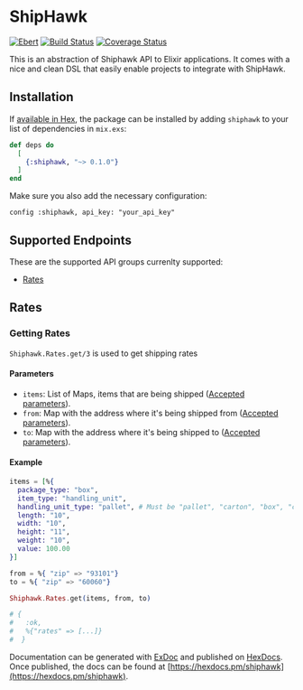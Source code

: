 # ShipHawk

[![Ebert](https://ebertapp.io/github/joaomdmoura/shiphawk-elixir.svg)](https://ebertapp.io/github/joaomdmoura/shiphawk-elixir)
[![Build Status](https://travis-ci.org/joaomdmoura/shiphawk-elixir.svg?branch=master)](https://travis-ci.org/joaomdmoura/shiphawk-elixir)
[![Coverage Status](https://coveralls.io/repos/github/joaomdmoura/shiphawk-elixir/badge.svg?branch=master)](https://coveralls.io/github/joaomdmoura/shiphawk-elixir?branch=master)

This is an abstraction of Shiphawk API to Elixir applications.
It comes with a nice and clean DSL that easily enable projects
to integrate with ShipHawk.

## Installation

If [available in Hex](https://hex.pm/docs/publish), the package can be installed
by adding `shiphawk` to your list of dependencies in `mix.exs`:

```elixir
def deps do
  [
    {:shiphawk, "~> 0.1.0"}
  ]
end
```

Make sure you also add the necessary configuration:

```
config :shiphawk, api_key: "your_api_key"
```

## Supported Endpoints

These are the supported API groups currenlty supported:

- [Rates](#rates)

## Rates

### Getting Rates
  `Shiphawk.Rates.get/3` is used to get shipping rates

#### Parameters
  - `items`: List of Maps, items that are being shipped ([Accepted parameters](https://docs.shiphawk.com/reference#rate-item-object)).
  - `from`: Map with the address where it's being shipped from ([Accepted parameters](https://docs.shiphawk.com/reference#addresses)).
  - `to`: Map with the address where it's being shipped to ([Accepted parameters](https://docs.shiphawk.com/reference#addresses)).

#### Example
```elixir
items = [%{
  package_type: "box",
  item_type: "handling_unit",
  handling_unit_type: "pallet", # Must be "pallet", "carton", "box", "crate", or "bag"
  length: "10",
  width: "10",
  height: "11",
  weight: "10",
  value: 100.00
}]

from = %{ "zip" => "93101"}
to = %{ "zip" => "60060"}

Shiphawk.Rates.get(items, from, to)

# {
#   :ok,
#   %{"rates" => [...]}
#  }
```

Documentation can be generated with [ExDoc](https://github.com/elixir-lang/ex_doc)
and published on [HexDocs](https://hexdocs.pm). Once published, the docs can
be found at [https://hexdocs.pm/shiphawk](https://hexdocs.pm/shiphawk).

